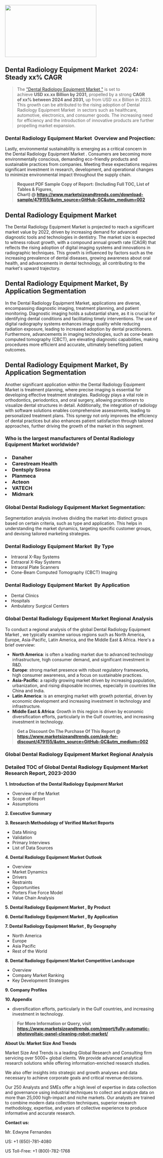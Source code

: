 <p><img class="alignnone size-medium wp-image-20088" src="https://ffe5etoiles.com/wp-content/uploads/2024/12/MST1-300x171.png" alt="" width="300" height="171" /></p><h2 id="ember46" class="ember-view reader-text-block__heading-2">Dental Radiology Equipment Market &nbsp;2024: Steady&nbsp;xx% CAGR</h2><blockquote id="ember47" class="ember-view reader-text-block__blockquote">The&nbsp;<a class="app-aware-link " href="https://www.marketsizeandtrends.com/download-sample/479155/&utm_source=GitHub-GC&utm_medium=002" target="_blank" data-test-app-aware-link="">"Dental Radiology Equipment Market "</a>&nbsp;is set to achieve&nbsp;<strong>USD&nbsp;xx.xx&nbsp;Billion by 2031,</strong>&nbsp;propelled by a strong&nbsp;<strong>CAGR of&nbsp;xx% between 2024 and 2031,</strong>&nbsp;up from USD xx.x Billion in 2023. This growth can be attributed to the rising adoption of&nbsp;Dental Radiology Equipment Market &nbsp;in sectors such as healthcare, automotive, electronics, and consumer goods. The increasing need for efficiency and the introduction of innovative products are further propelling market expansion.</blockquote><h3 id="ember48" class="ember-view reader-text-block__heading-3">Dental Radiology Equipment Market &nbsp;Overview and Projection:</h3><p id="ember49" class="ember-view reader-text-block__paragraph">Lastly, environmental sustainability is emerging as a critical concern in the&nbsp;Dental Radiology Equipment Market . Consumers are becoming more environmentally conscious, demanding eco-friendly products and sustainable practices from companies. Meeting these expectations requires significant investment in research, development, and operational changes to minimize environmental impact throughout the supply chain.</p><blockquote id="ember50" class="ember-view reader-text-block__blockquote"><strong>Request PDF Sample Copy of Report: (Including Full TOC, List of Tables &amp; Figures, Chart)&nbsp;@&nbsp;<strong><a href="https://www.marketsizeandtrends.com/download-sample/479155/&utm_source=GitHub-GC&utm_medium=002" target="_blank">https://www.marketsizeandtrends.com/download-sample/479155/&utm_source=GitHub-GC&utm_medium=002</a></strong></strong></blockquote><h3 class=""> <h2>Dental Radiology Equipment Market</h2><p>The Dental Radiology Equipment Market is projected to reach a significant market value by 2022, driven by increasing demand for advanced diagnostic tools and technologies in dentistry. The market size is expected to witness robust growth, with a compound annual growth rate (CAGR) that reflects the rising adoption of digital imaging systems and innovations in radiographic techniques. This growth is influenced by factors such as the increasing prevalence of dental diseases, growing awareness about oral health, and advancements in dental technology, all contributing to the market's upward trajectory.</p><h2>Dental Radiology Equipment Market, By Application Segmentation</h2><p>In the Dental Radiology Equipment Market, applications are diverse, encompassing diagnostic imaging, treatment planning, and patient monitoring. Diagnostic imaging holds a substantial share, as it is crucial for identifying dental conditions and facilitating timely interventions. The use of digital radiography systems enhances image quality while reducing radiation exposure, leading to increased adoption by dental practitioners. Furthermore, advancements in imaging technologies, such as cone-beam computed tomography (CBCT), are elevating diagnostic capabilities, making procedures more efficient and accurate, ultimately benefiting patient outcomes.</p><h2>Dental Radiology Equipment Market, By Application Segmentation</h2><p>Another significant application within the Dental Radiology Equipment Market is treatment planning, where precise imaging is essential for developing effective treatment strategies. Radiology plays a vital role in orthodontics, periodontics, and oral surgery, allowing practitioners to visualize dental structures in detail. Additionally, the integration of radiology with software solutions enables comprehensive assessments, leading to personalized treatment plans. This synergy not only improves the efficiency of dental practices but also enhances patient satisfaction through tailored approaches, further driving the growth of the market in this segment.</p></h3><h3 id="" class="">Who is the largest manufacturers of&nbsp;Dental Radiology Equipment Market worldwide?</h3><h3 class=""></Li><Li>Danaher</Li><Li> Carestream Health</Li><Li> Dentsply Sirona</Li><Li> Planmeca</Li><Li> Acteon</Li><Li> VATECH</Li><Li> Midmark</h3><h3 id="ember53" class="ember-view reader-text-block__heading-3">Global&nbsp;Dental Radiology Equipment Market Segmentation:</h3><p id="ember54" class="ember-view reader-text-block__paragraph">Segmentation analysis involves dividing the market into distinct groups based on certain criteria, such as type and application. This helps in understanding the market dynamics, targeting specific customer groups, and devising tailored marketing strategies.</p><h3 id="" class="">Dental Radiology Equipment Market &nbsp;By Type</h3><p></Li><Li>Intraoral X-Ray Systems</Li><Li> Extraoral X-Ray Systems</Li><Li> Intraoral Plate Scanners</Li><Li> Cone-Beam Computed Tomography (CBCT) Imaging</p><h3 id="" class="">Dental Radiology Equipment Market &nbsp;By Application</h3><p class=""></Li><Li>Dental Clinics</Li><Li> Hospitals</Li><Li> Ambulatory Surgical Centers</p><h3 id="ember62" class="ember-view reader-text-block__heading-3">Global Dental Radiology Equipment Market Regional Analysis</h3><p id="ember63" class="ember-view reader-text-block__paragraph">To conduct a regional analysis of the global Dental Radiology Equipment Market , we typically examine various regions such as North America, Europe, Asia-Pacific, Latin America, and the Middle East &amp; Africa. Here's a brief overview:</p><ul><li><strong>North America</strong>: is often a leading market due to advanced technology infrastructure, high consumer demand, and significant investment in R&amp;D.</li><li><strong>Europe</strong>: strong market presence with robust regulatory frameworks, high consumer awareness, and a focus on sustainable practices.</li><li><strong>Asia-Pacific</strong>: a rapidly growing market driven by increasing population, urbanization, and rising disposable incomes, especially in countries like China and India.</li><li><strong>Latin America</strong>: is an emerging market with growth potential, driven by economic development and increasing investment in technology and infrastructure.</li><li><strong>Middle East &amp; Africa</strong>: Growth in this region is driven by economic diversification efforts, particularly in the Gulf countries, and increasing investment in technology.</li></ul><blockquote id="ember61" class="ember-view reader-text-block__blockquote"><strong>Get a Discount On The Purchase Of This Report @ <strong><a href="https://html-cleaner.com/" target="">https://www.marketsizeandtrends.com/ask-for-discount/479155/&utm_source=GitHub-GC&utm_medium=002</a></strong></strong></blockquote><h3 id="ember62" class="ember-view reader-text-block__heading-3">Global Dental Radiology Equipment Market Regional Analysis</h3><h3 id="" class="">Detailed TOC of Global Dental Radiology Equipment Market Research Report, 2023-2030</h3><p id="" class=""><strong>1. Introduction of the Dental Radiology Equipment Market </strong></p><ul><li>Overview of the Market</li><li>Scope of Report</li><li>Assumptions</li></ul><p id="" class=""><strong>2. Executive Summary</strong></p><p id="" class=""><strong>3. Research Methodology of Verified Market Reports</strong></p><ul><li>Data Mining</li><li>Validation</li><li>Primary Interviews</li><li>List of Data Sources</li></ul><p id="" class=""><strong>4. Dental Radiology Equipment Market Outlook</strong></p><ul><li>Overview</li><li>Market Dynamics</li><li>Drivers</li><li>Restraints</li><li>Opportunities</li><li>Porters Five Force Model</li><li>Value Chain Analysis</li></ul><p id="" class=""><strong>5. Dental Radiology Equipment Market , By Product</strong></p><p id="" class=""><strong>6. Dental Radiology Equipment Market , By Application</strong></p><p id="" class=""><strong>7. Dental Radiology Equipment Market , By Geography</strong></p><ul><li>North America</li><li>Europe</li><li>Asia Pacific</li><li>Rest of the World</li></ul><p id="" class=""><strong>8. Dental Radiology Equipment Market Competitive Landscape</strong></p><ul><li>Overview</li><li>Company Market Ranking</li><li>Key Development Strategies</li></ul><p id="" class=""><strong>9. Company Profiles</strong></p><p id="" class=""><strong>10. Appendix</strong></p><ul><li>diversification efforts, particularly in the Gulf countries, and increasing investment in technology.</li></ul><blockquote id="ember65" class="ember-view reader-text-block__blockquote"><strong>For More Information or Query, visit <strong><strong><a href="https://html-cleaner.com/" target="">https://www.marketsizeandtrends.com/report/fully-automatic-photovoltaic-panel-cleaning-robot-market/</a></strong></strong></strong></blockquote><p id="" class=""><strong>About Us: Market Size And Trends</strong></p><p id="" class="">Market Size And Trends is a leading Global Research and Consulting firm servicing over 5000+ global clients. We provide advanced analytical research solutions while offering information-enriched research studies.</p><p id="" class="">We also offer insights into strategic and growth analyses and data necessary to achieve corporate goals and critical revenue decisions.</p><p id="" class="">Our 250 Analysts and SMEs offer a high level of expertise in data collection and governance using industrial techniques to collect and analyze data on more than 25,000 high-impact and niche markets. Our analysts are trained to combine modern data collection techniques, superior research methodology, expertise, and years of collective experience to produce informative and accurate research.</p><p id="" class=""><strong>Contact us:</strong></p><p id="" class="">Mr. Edwyne Fernandes</p><p id="" class="">US: +1 (650)-781-4080</p><p id="" class="">US Toll-Free: +1 (800)-782-1768</p>
